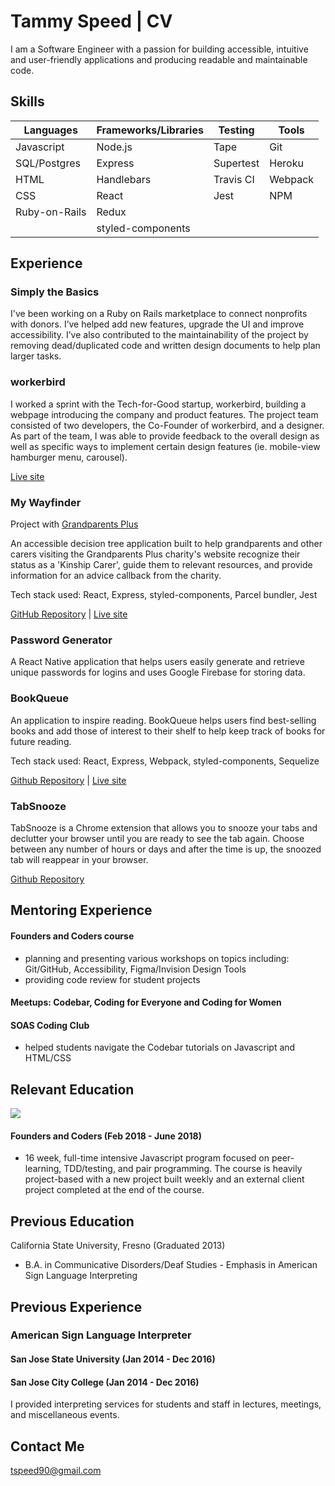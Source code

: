 # Tammy Speed | CV

I am a Software Engineer with a passion for building accessible, intuitive and user-friendly applications and producing readable and maintainable code.

## Skills

| Languages    | Frameworks/Libraries | Testing   | Tools   |
| ------------ | -------------------- | --------- | ------- |
| Javascript   | Node.js              | Tape      | Git     |
| SQL/Postgres | Express              | Supertest | Heroku  |
| HTML         | Handlebars           | Travis CI | Webpack |
| CSS          | React                | Jest      | NPM     |
| Ruby-on-Rails| Redux                |           |         |
|              | styled-components    |           |         |

## Experience

### Simply the Basics

I've been working on a Ruby on Rails marketplace to connect nonprofits with donors. I’ve helped add new features, upgrade the UI and improve accessibility. I’ve also contributed to the maintainability of the project by removing dead/duplicated code and written design documents to help plan larger tasks.

### workerbird

I worked a sprint with the Tech-for-Good startup, workerbird, building a webpage introducing the company and product features. The project team consisted of two developers, the Co-Founder of workerbird, and a designer. As part of the team, I was able to provide feedback to the overall design as well as specific ways to implement certain design features (ie. mobile-view hamburger menu, carousel).

[Live site](https://www.workerbird.co.uk/)

### My Wayfinder

Project with [Grandparents Plus](https://www.grandparentsplus.org.uk/)

An accessible decision tree application built to help grandparents and other carers visiting the Grandparents Plus charity's website recognize their status as a 'Kinship Carer', guide them to relevant resources, and provide information for an advice callback from the charity.

Tech stack used: React, Express, styled-components, Parcel bundler, Jest

[GitHub Repository](https://github.com/tspeed90/GP_ProjectBernadette) | [Live site](https://my-wayfinder.herokuapp.com)

### Password Generator

A React Native application that helps users easily generate and retrieve unique passwords for logins and uses Google Firebase for storing data.

### BookQueue

An application to inspire reading. BookQueue helps users find best-selling books and add those of interest to their shelf to help keep track of books for future reading. 

Tech stack used: React, Express, Webpack, styled-components, Sequelize

[Github Repository](https://github.com/tspeed90/book-queue) | [Live site](https://book-queue.herokuapp.com/)

### TabSnooze
TabSnooze is a Chrome extension that allows you to snooze your tabs and declutter your browser until you are ready to see the tab again. Choose between any number of hours or days and after the time is up, the snoozed tab will reappear in your browser.

[Github Repository](https://github.com/tspeed90/tab-snooze)

## Mentoring Experience

#### Founders and Coders course
- planning and presenting various workshops on topics including: Git/GitHub, Accessibility, Figma/Invision Design Tools
- providing code review for student projects

#### Meetups: Codebar, Coding for Everyone and Coding for Women   

#### SOAS Coding Club
- helped students navigate the Codebar tutorials on Javascript and HTML/CSS


## Relevant Education

![](http://res.cloudinary.com/dp6beg5nw/image/upload/v1525004700/fac-logo_njmmf7.png)

#### Founders and Coders (Feb 2018 - June 2018)

- 16 week, full-time intensive Javascript program focused on peer-learning, TDD/testing, and pair programming. The course is heavily project-based with a new project built weekly and an external client project completed at the end of the course.

## Previous Education

California State University, Fresno (Graduated 2013)

- B.A. in Communicative Disorders/Deaf Studies - Emphasis in American Sign Language Interpreting

## Previous Experience

### American Sign Language Interpreter

#### San Jose State University (Jan 2014 - Dec 2016)

#### San Jose City College (Jan 2014 - Dec 2016)

I provided interpreting services for students and staff in lectures, meetings, and miscellaneous events.

## Contact Me

tspeed90@gmail.com
